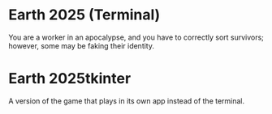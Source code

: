 # Earth 2025 (Terminal)
You are a worker in an apocalypse, and you have to correctly sort survivors; however, some may be faking their identity.
# Earth 2025tkinter
A version of the game that plays in its own app instead of the terminal.
